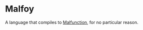 # Malfoy

A language that compiles to [Malfunction](https://github.com/stedolan/malfunction/), for 
no particular reason.
